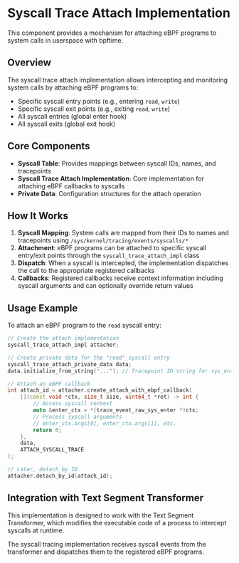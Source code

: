 # Syscall Trace Attach Implementation

This component provides a mechanism for attaching eBPF programs to system calls in userspace with bpftime.

## Overview

The syscall trace attach implementation allows intercepting and monitoring system calls by attaching eBPF programs to:
- Specific syscall entry points (e.g., entering `read`, `write`)
- Specific syscall exit points (e.g., exiting `read`, `write`)
- All syscall entries (global enter hook)
- All syscall exits (global exit hook)

## Core Components

- **Syscall Table**: Provides mappings between syscall IDs, names, and tracepoints
- **Syscall Trace Attach Implementation**: Core implementation for attaching eBPF callbacks to syscalls
- **Private Data**: Configuration structures for the attach operation

## How It Works

1. **Syscall Mapping**: System calls are mapped from their IDs to names and tracepoints using `/sys/kernel/tracing/events/syscalls/*`
2. **Attachment**: eBPF programs can be attached to specific syscall entry/exit points through the `syscall_trace_attach_impl` class
3. **Dispatch**: When a syscall is intercepted, the implementation dispatches the call to the appropriate registered callbacks
4. **Callbacks**: Registered callbacks receive context information including syscall arguments and can optionally override return values

## Usage Example

To attach an eBPF program to the `read` syscall entry:

```cpp
// Create the attach implementation
syscall_trace_attach_impl attacher;

// Create private data for the "read" syscall entry
syscall_trace_attach_private_data data;
data.initialize_from_string("..."); // Tracepoint ID string for sys_enter_read

// Attach an eBPF callback
int attach_id = attacher.create_attach_with_ebpf_callback(
    [](const void *ctx, size_t size, uint64_t *ret) -> int {
        // Access syscall context
        auto &enter_ctx = *(trace_event_raw_sys_enter *)ctx;
        // Process syscall arguments
        // enter_ctx.args[0], enter_ctx.args[1], etc.
        return 0;
    },
    data,
    ATTACH_SYSCALL_TRACE
);

// Later, detach by ID
attacher.detach_by_id(attach_id);
```

## Integration with Text Segment Transformer

This implementation is designed to work with the Text Segment Transformer, which modifies the executable code of a process to intercept syscalls at runtime.

The syscall tracing implementation receives syscall events from the transformer and dispatches them to the registered eBPF programs. 